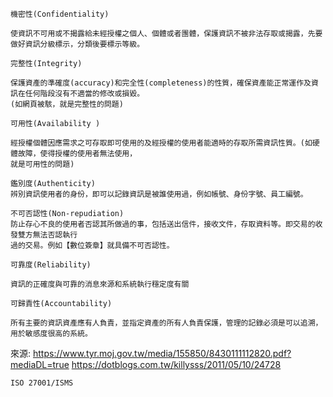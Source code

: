 ```
機密性(Confidentiality)

使資訊不可用或不揭露給未經授權之個人、個體或者團體，保護資訊不被非法存取或揭露，先要做好資訊分級標示，分類後要標示等級。
```
```
完整性(Integrity)

保護資產的準確度(accuracy)和完全性(completeness)的性質，確保資產能正常運作及資訊在任何階段沒有不適當的修改或損毀。
(如網頁被駭，就是完整性的問題)
```
```
可用性(Availability )

經授權個體因應需求之可存取即可使用的及經授權的使用者能適時的存取所需資訊性質。(如硬體故障，使得授權的使用者無法使用，
就是可用性的問題)
```
```
鑑別度(Authenticity)
辨別資訊使用者的身份，即可以記錄資訊是被誰使用過，例如帳號、身份字號、員工編號。
```
```
不可否認性(Non-repudiation)
防止存心不良的使用者否認其所做過的事，包括送出信件，接收文件，存取資料等。即交易的收發雙方無法否認執行
過的交易。例如【數位簽章】就具備不可否認性。
```
```
可靠度(Reliability)

資訊的正確度與可靠的消息來源和系統執行穩定度有關
```
```
可歸責性(Accountability)

所有主要的資訊資產應有人負責，並指定資產的所有人負責保護，管理的記錄必須是可以追溯，用於敏感度很高的系統。
```

來源:
https://www.tyr.moj.gov.tw/media/155850/8430111112820.pdf?mediaDL=true
https://dotblogs.com.tw/killysss/2011/05/10/24728

```
ISO 27001/ISMS

```
```

```
```

```
```

```
```

```
```























































